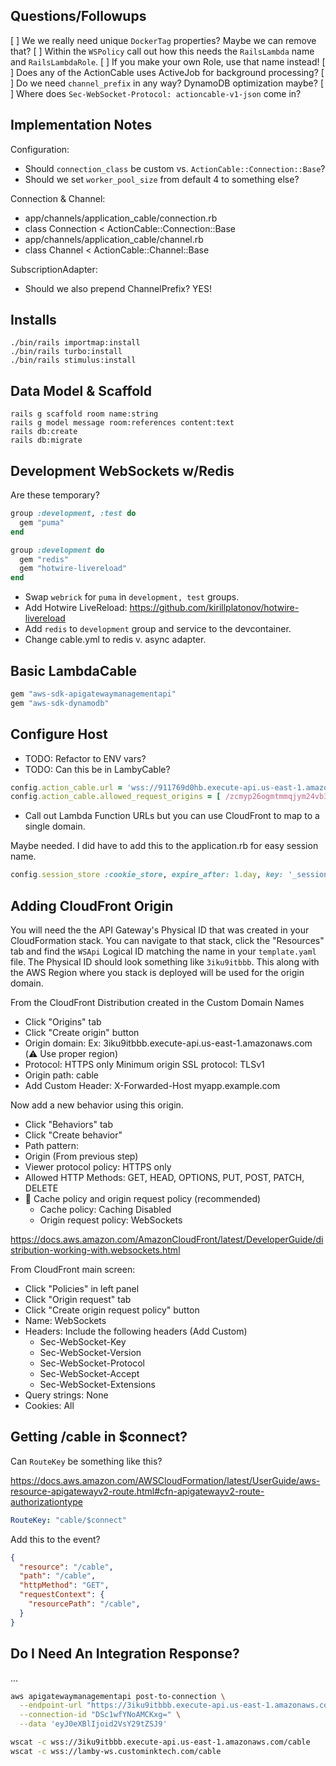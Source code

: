 ## Questions/Followups

[ ] We we really need unique `DockerTag` properties? Maybe we can remove that?
[ ] Within the `WSPolicy` call out how this needs the `RailsLambda` name and `RailsLambdaRole`.
[ ] If you make your own Role, use that name instead!
[ ] Does any of the ActionCable uses ActiveJob for background processing?
[ ] Do we need `channel_prefix` in any way? DynamoDB optimization maybe?
[ ] Where does `Sec-WebSocket-Protocol: actioncable-v1-json` come in?

## Implementation Notes

Configuration:
- Should `connection_class` be custom vs. `ActionCable::Connection::Base`?
- Should we set `worker_pool_size` from default 4 to something else?

Connection & Channel:
- app/channels/application_cable/connection.rb
- class Connection < ActionCable::Connection::Base
- app/channels/application_cable/channel.rb
- class Channel < ActionCable::Channel::Base

SubscriptionAdapter:
- Should we also prepend ChannelPrefix? YES!

## Installs

```shell
./bin/rails importmap:install
./bin/rails turbo:install
./bin/rails stimulus:install
```

## Data Model & Scaffold

```shell
rails g scaffold room name:string
rails g model message room:references content:text
rails db:create
rails db:migrate
```

## Development WebSockets w/Redis

Are these temporary?

```ruby
group :development, :test do
  gem "puma"
end

group :development do
  gem "redis"
  gem "hotwire-livereload"
end
```

* Swap `webrick` for `puma` in `development, test` groups.
* Add Hotwire LiveReload: https://github.com/kirillplatonov/hotwire-livereload
* Add `redis` to `development` group and service to the devcontainer.
* Change cable.yml to redis v. async adapter.

## Basic LambdaCable

```ruby
gem "aws-sdk-apigatewaymanagementapi"
gem "aws-sdk-dynamodb"
```

## Configure Host

* TODO: Refactor to ENV vars?
* TODO: Can this be in LambyCable?

```ruby
config.action_cable.url = 'wss://911769d0hb.execute-api.us-east-1.amazonaws.com/cable'
config.action_cable.allowed_request_origins = [ /zcmyp26ogmtmmqjym24vb35pju0rmysm.lambda-url.us-east-1.on.aws/ ]
```

* Call out Lambda Function URLs but you can use CloudFront to map to a single domain.

Maybe needed. I did have to add this to the application.rb for easy session name.

```ruby
config.session_store :cookie_store, expire_after: 1.day, key: '_session'
```

## Adding CloudFront Origin

You will need the the API Gateway's Physical ID that was created in your CloudFormation stack. You can navigate to that stack, click the "Resources" tab and find the `WSApi` Logical ID matching the name in your `template.yaml` file. The Physical ID should look something like `3iku9itbbb`. This along with the AWS Region where you stack is deployed will be used for the origin domain.

From the CloudFront Distribution created in the Custom Domain Names

- Click "Origins" tab
- Click "Create origin" button
- Origin domain: Ex: 3iku9itbbb.execute-api.us-east-1.amazonaws.com (⚠️ Use proper region)
- Protocol: HTTPS only
  Minimum origin SSL protocol: TLSv1
- Origin path: cable
- Add Custom Header: X-Forwarded-Host myapp.example.com

Now add a new behavior using this origin.

- Click "Behaviors" tab
- Click "Create behavior" 
- Path pattern: 
- Origin (From previous step)
- Viewer protocol policy: HTTPS only
- Allowed HTTP Methods: GET, HEAD, OPTIONS, PUT, POST, PATCH, DELETE
- 🔘 Cache policy and origin request policy (recommended)
  - Cache policy: Caching Disabled
  - Origin request policy: WebSockets

https://docs.aws.amazon.com/AmazonCloudFront/latest/DeveloperGuide/distribution-working-with.websockets.html

From CloudFront main screen:

- Click "Policies" in left panel
- Click "Origin request" tab
- Click "Create origin request policy" button
- Name: WebSockets
- Headers: Include the following headers (Add Custom)
  - Sec-WebSocket-Key
  - Sec-WebSocket-Version
  - Sec-WebSocket-Protocol
  - Sec-WebSocket-Accept
  - Sec-WebSocket-Extensions
- Query strings: None
- Cookies: All

## Getting /cable in $connect?

Can `RouteKey` be something like this? 

https://docs.aws.amazon.com/AWSCloudFormation/latest/UserGuide/aws-resource-apigatewayv2-route.html#cfn-apigatewayv2-route-authorizationtype

```yaml
RouteKey: "cable/$connect"
```

Add this to the event?

```json
{
  "resource": "/cable",
  "path": "/cable",
  "httpMethod": "GET",
  "requestContext": {
    "resourcePath": "/cable",
  }
}
```

## Do I Need An Integration Response?

...

```bash
aws apigatewaymanagementapi post-to-connection \
  --endpoint-url "https://3iku9itbbb.execute-api.us-east-1.amazonaws.com/cable" \
  --connection-id "DSc1wfYNoAMCKxg=" \
  --data 'eyJ0eXBlIjoid2VsY29tZSJ9'

wscat -c wss://3iku9itbbb.execute-api.us-east-1.amazonaws.com/cable
wscat -c wss://lamby-ws.custominktech.com/cable
```
